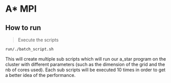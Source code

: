 # A* MPI

## How to run

> Execute the scripts

```bash
run/./batch_script.sh
```

This will create multiple sub scripts which will run our a_star program on the cluster with different parameters (such as the dimension of the grid and the nb of cores used).
Each sub scripts will be executed 10 times in order to get a better idea of the performance.